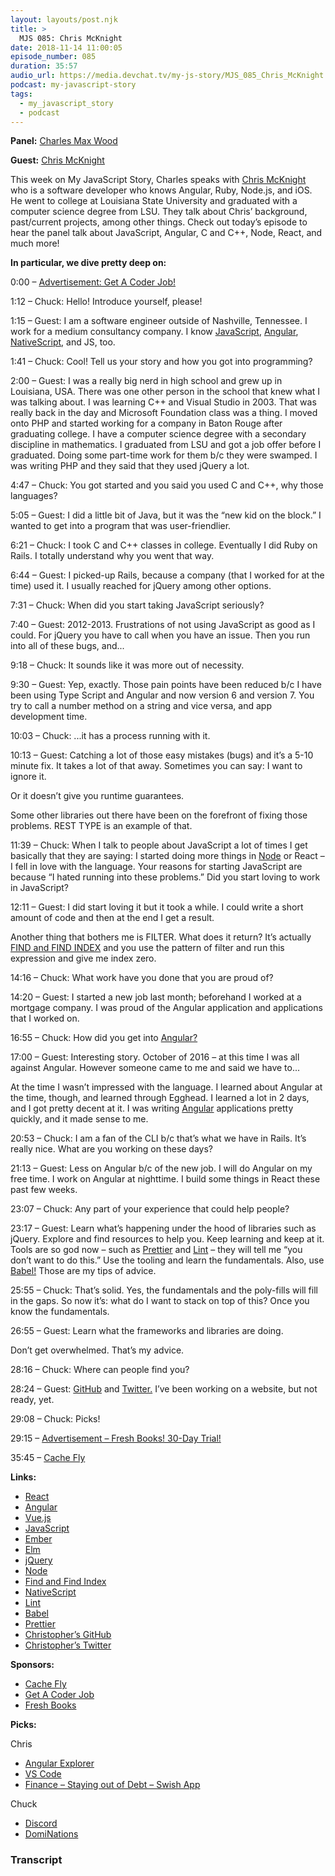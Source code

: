```yaml
---
layout: layouts/post.njk
title: >
  MJS 085: Chris McKnight
date: 2018-11-14 11:00:05
episode_number: 085
duration: 35:57
audio_url: https://media.devchat.tv/my-js-story/MJS_085_Chris_McKnight.mp3
podcast: my-javascript-story
tags:
  - my_javascript_story
  - podcast
---
```


**Panel:** [Charles Max Wood](https://twitter.com/cmaxw?lang=en)

**Guest:** [Chris McKnight](https://github.com/cmckni3?tab=overview&from=2014-12-01&to=2014-12-31)

This week on My JavaScript Story, Charles speaks with [Chris McKnight](https://github.com/cmckni3?tab=overview&from=2014-12-01&to=2014-12-31) who is a software developer who knows Angular, Ruby, Node.js, and iOS. He went to college at Louisiana State University and graduated with a computer science degree from LSU. They talk about Chris’ background, past/current projects, among other things. Check out today’s episode to hear the panel talk about JavaScript, Angular, C and C++, Node, React, and much more!

**In particular, we dive pretty deep on:**

0:00 – [Advertisement: Get A Coder Job!](https://devchat.tv/get-a-coder-job/)

1:12 – Chuck: Hello! Introduce yourself, please!

1:15 – Guest: I am a software engineer outside of Nashville, Tennessee. I work for a medium consultancy company. I know [JavaScript](https://www.javascript.com), [Angular](https://angular.io), [NativeScript](https://www.nativescript.org), and JS, too.

1:41 – Chuck: Cool! Tell us your story and how you got into programming?

2:00 – Guest: I was a really big nerd in high school and grew up in Louisiana, USA. There was one other person in the school that knew what I was talking about. I was learning C++ and Visual Studio in 2003. That was really back in the day and Microsoft Foundation class was a thing. I moved onto PHP and started working for a company in Baton Rouge after graduating college. I have a computer science degree with a secondary discipline in mathematics. I graduated from LSU and got a job offer before I graduated. Doing some part-time work for them b/c they were swamped. I was writing PHP and they said that they used jQuery a lot.

4:47 – Chuck: You got started and you said you used C and C++, why those languages?

5:05 – Guest: I did a little bit of Java, but it was the “new kid on the block.” I wanted to get into a program that was user-friendlier.

6:21 – Chuck: I took C and C++ classes in college. Eventually I did Ruby on Rails. I totally understand why you went that way.

6:44 – Guest: I picked-up Rails, because a company (that I worked for at the time) used it. I usually reached for jQuery among other options.

7:31 – Chuck: When did you start taking JavaScript seriously?

7:40 – Guest: 2012-2013. Frustrations of not using JavaScript as good as I could. For jQuery you have to call when you have an issue. Then you run into all of these bugs, and...

9:18 – Chuck: It sounds like it was more out of necessity.

9:30 – Guest: Yep, exactly. Those pain points have been reduced b/c I have been using Type Script and Angular and now version 6 and version 7. You try to call a number method on a string and vice versa, and app development time.

10:03 – Chuck: ...it has a process running with it.

10:13 – Guest: Catching a lot of those easy mistakes (bugs) and it’s a 5-10 minute fix. It takes a lot of that away. Sometimes you can say: I want to ignore it.

Or it doesn’t give you runtime guarantees.

Some other libraries out there have been on the forefront of fixing those problems. REST TYPE is an example of that.

11:39 – Chuck: When I talk to people about JavaScript a lot of times I get basically that they are saying: I started doing more things in [Node](https://nodejs.org/en/) or React – I fell in love with the language. Your reasons for starting JavaScript are because “I hated running into these problems.” Did you start loving to work in JavaScript?

12:11 – Guest: I did start loving it but it took a while. I could write a short amount of code and then at the end I get a result.

Another thing that bothers me is FILTER. What does it return? It’s actually [FIND and FIND INDEX](<https://github.com/wesbos/es6-articles/blob/master/26%2520-%2520Array.%2520find()%2520and%2520.findIndex().md>) and you use the pattern of filter and run this expression and give me index zero.

14:16 – Chuck: What work have you done that you are proud of?

14:20 – Guest: I started a new job last month; beforehand I worked at a mortgage company. I was proud of the Angular application and applications that I worked on.&nbsp;

16:55 – Chuck: How did you get into [Angular?](https://angular.io)

17:00 – Guest: Interesting story. October of 2016 – at this time I was all against Angular. However someone came to me and said we have to...

At the time I wasn’t impressed with the language. I learned about Angular at the time, though, and learned through Egghead. I learned a lot in 2 days, and I got pretty decent at it. I was writing [Angular](https://angular.io) applications pretty quickly, and it made sense to me.

20:53 – Chuck: I am a fan of the CLI b/c that’s what we have in Rails. It’s really nice. What are you working on these days?

21:13 – Guest: Less on Angular b/c of the new job. I will do Angular on my free time. I work on Angular at nighttime. I build some things in React these past few weeks.

23:07 – Chuck: Any part of your experience that could help people?

23:17 – Guest: Learn what’s happening under the hood of libraries such as jQuery. Explore and find resources to help you. Keep learning and keep at it. Tools are so god now – such as [Prettier](https://github.com/prettier/prettier) and [Lint](http://www.javascriptlint.com) – they will tell me “you don’t want to do this.” Use the tooling and learn the fundamentals. Also, use [Babel!](https://babeljs.io) Those are my tips of advice.

25:55 – Chuck: That’s solid. Yes, the fundamentals and the poly-fills will fill in the gaps. So now it’s: what do I want to stack on top of this? Once you know the fundamentals.

26:55 – Guest: Learn what the frameworks and libraries are doing.

Don’t get overwhelmed. That’s my advice.

28:16 – Chuck: Where can people find you?

28:24 – Guest: [GitHub](https://github.com/cmckni3) and [Twitter.](https://twitter.com/cmckni3?lang=en) I’ve been working on a website, but not ready, yet.

29:08 – Chuck: Picks!

29:15 – [Advertisement – Fresh Books! 30-Day Trial!](https://www.freshbooks.com)

35:45 – [Cache Fly](https://www.cachefly.com)

**Links:**

- [React](https://reactjs.org)
- [Angular](https://angular.io)
- [Vue.js](https://vuejs.org)
- [JavaScript](https://www.javascript.com)
- [Ember](https://www.emberjs.com)
- [Elm](https://guide.elm-lang.org)
- [jQuery](https://jquery.com)
- [Node](https://nodejs.org/en/)
- [Find and Find Index](<https://github.com/wesbos/es6-articles/blob/master/26%2520-%2520Array.%2520find()%2520and%2520.findIndex().md>)
- [NativeScript](https://www.nativescript.org)
- [Lint](http://www.javascriptlint.com)
- [Babel](https://babeljs.io)
- [Prettier](https://github.com/prettier/prettier)
- [Christopher’s GitHub](https://github.com/cmckni3)
- [Christopher’s Twitter](https://twitter.com/cmckni3?lang=en)

**Sponsors:**

- [Cache Fly](https://www.cachefly.com)
- [Get A Coder Job](https://devchat.tv/get-a-coder-job/)
- [Fresh Books](https://www.freshbooks.com/?ref=ppc-na-fb&camp=US%2528SEM%2529Branded%257CEXM&ag=freshbooks+%252Bx&kw=freshbooks&campaignid=717543354&adgroupid=51893696397&kwid=aud-156768853724:kwd-298507762065&dv=c&ntwk=g&crid=289640536553&source=GOOGLE&gclid=EAIaIQobChMI6cT5gtmT3gIViobACh1xBQgvEAAYASAAEgLnB_D_BwE&gclsrc=aw.ds&dclid=CLPSqoTZk94CFVa6TwodIkkF7w)

**Picks:**

Chris

- [Angular Explorer](https://marketplace.visualstudio.com/items?itemName=carlowenig.angular-explorer)
- [VS Code](https://code.visualstudio.com)
- [Finance – Staying out of Debt – Swish App](https://swish.com)

Chuck

- [Discord](https://discordapp.com)
- [DomiNations](https://play.google.com/store/apps/details?id=com.nexonm.dominations.adk&hl=en_US)

### Transcript
